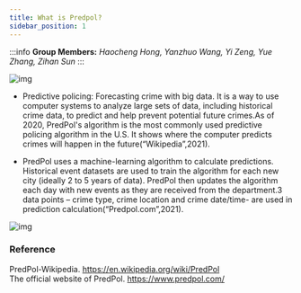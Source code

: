 ```yaml
---
title: What is Predpol?
sidebar_position: 1
---
```

:::info
**Group Members:**
*Haocheng Hong, Yanzhuo Wang, Yi Zeng, Yue Zhang, Zihan Sun*
:::

![img](https://lh4.googleusercontent.com/2tiqjX5QLw6Snuc7RcL1d0j9NDChzfHkjKhAj8mx2tWWuhoJmDYnJLKijucFYu7A9ko6jSbwxtyBzkcExAhKVIH_prV3gVT3UB24999k-9-eQAP-aKWTLGusLzsZ-K9Md1T0elCd)

- Predictive policing: Forecasting crime with big data. It is a way to use computer systems to analyze large sets of data, including historical crime data, to predict and help prevent potential future crimes.As of 2020, PredPol's algorithm is the most commonly used predictive policing algorithm in the U.S. It shows where the computer predicts crimes will happen in the future(“Wikipedia”,2021).



- PredPol uses a machine-learning algorithm to calculate predictions. Historical event datasets are used to train the algorithm for each new city (ideally 2 to 5 years of data). PredPol then updates the algorithm each day with new events as they are received from the department.3 data points – crime type, crime location and crime date/time- are used in prediction calculation(“Predpol.com”,2021).

![img](https://lh6.googleusercontent.com/RJt0sDxt33t9CLdu_miovj2MK42bimjSea3JSnKK4pGOlOYn8Yb0dkA3-goaPitwAu-TAOCtUgmgkUz16bxi0zCamnO7IZwfRwYYturQrq6FwxHI-Jy7ZCdwluId4T4YdP7NIS28)


### Reference

PredPol-Wikipedia. https://en.wikipedia.org/wiki/PredPol   
The official website of PredPol. https://www.predpol.com/

